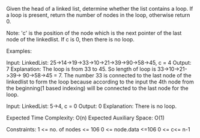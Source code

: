 Given the head of a linked list, determine whether the list contains a loop. If a loop is present, return the number of nodes in the loop, otherwise return 0.



Note: 'c' is the position of the node which is the next pointer of the last node of the linkedlist. If c is 0, then there is no loop.

Examples:

Input: LinkedList: 25->14->19->33->10->21->39->90->58->45, c = 4
Output: 7
Explanation: The loop is from 33 to 45. So length of loop is 33->10->21->39-> 90->58->45 = 7. 
The number 33 is connected to the last node of the linkedlist to form the loop because according to the input the 4th node from the beginning(1 based indexing) 
will be connected to the last node for the loop.
 
Input: LinkedList: 5->4, c = 0
Output: 0
Explanation: There is no loop.

Expected Time Complexity: O(n)
Expected Auxiliary Space: O(1)

Constraints:
1 <= no. of nodes <= 106
0 <= node.data <=106
0 <= c<= n-1

